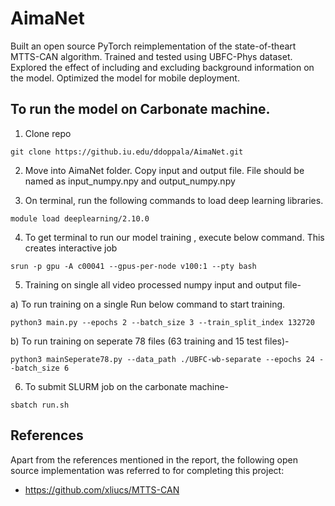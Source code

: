 # AimaNet
Built an open source PyTorch reimplementation of the state-of-theart MTTS-CAN algorithm. Trained and tested using UBFC-Phys dataset. Explored the effect of including and excluding background information on the model. Optimized the model for mobile deployment.

## To run the model on Carbonate machine.

1. Clone repo

```
git clone https://github.iu.edu/ddoppala/AimaNet.git
```

2. Move into AimaNet folder. Copy input and output file. File should be named as input_numpy.npy and output_numpy.npy

3. On terminal, run the following commands to load deep learning libraries.

```
module load deeplearning/2.10.0

```

4. To get terminal to run our model training , execute below command. This creates interactive job

```
srun -p gpu -A c00041 --gpus-per-node v100:1 --pty bash
```

5. Training on single all video processed numpy input and output file-

a) To run training on a single Run below command to start training.

```
python3 main.py --epochs 2 --batch_size 3 --train_split_index 132720
```

b) To run training on seperate 78 files (63 training and 15 test files)-

```
python3 mainSeperate78.py --data_path ./UBFC-wb-separate --epochs 24 --batch_size 6
```

6. To submit SLURM job on the carbonate machine-

```
sbatch run.sh
```

## References

Apart from the references mentioned in the report, the following open source implementation was referred to for completing this project:
- https://github.com/xliucs/MTTS-CAN
